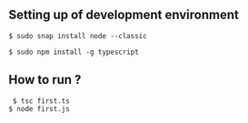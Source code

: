 ## Setting up of development environment
 `
 $ sudo snap install node --classic
 ` 
 
 `
 $ sudo npm install -g typescript
 `
## How to run ?
 `
 $ tsc first.ts`  
 `
 $ node first.js
 `
